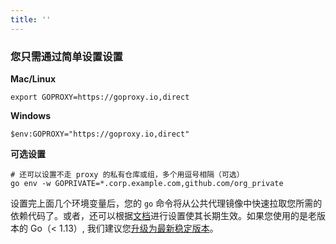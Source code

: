 ```yaml
---
title: ''
---
```


### 您只需通过简单设置设置

**Mac/Linux**

```shell
export GOPROXY=https://goproxy.io,direct
```

**Windows**

```shell
$env:GOPROXY="https://goproxy.io,direct"
```

**可选设置**

```shell
# 还可以设置不走 proxy 的私有仓库或组，多个用逗号相隔（可选）
go env -w GOPRIVATE=*.corp.example.com,github.com/org_private
```

设置完上面几个环境变量后，您的 `go` 命令将从公共代理镜像中快速拉取您所需的依赖代码了。或者，还可以根据[文档](docs/getting-started.html)进行设置使其长期生效。如果您使用的是老版本的 Go（< 1.13）, 我们建议您[升级为最新稳定版本](https://gomirrors.org)。
